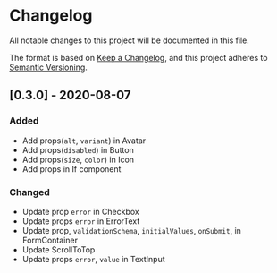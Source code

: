 # Changelog
All notable changes to this project will be documented in this file.

The format is based on [Keep a Changelog](https://keepachangelog.com/en/1.0.0/),
and this project adheres to [Semantic Versioning](https://semver.org/spec/v2.0.0.html).

## [0.3.0] - 2020-08-07
### Added
 - Add props(`alt`, `variant`) in Avatar
 - Add props(`disabled`) in Button
 - Add props(`size`, `color`) in Icon
 - Add props in If component

### Changed
 - Update prop `error` in Checkbox 
 - Update props `error` in ErrorText
 - Update prop, `validationSchema`, `initialValues`, `onSubmit`, in FormContainer 
 - Update ScrollToTop
 - Update props `error`, `value` in TextInput

[0.0.3]: https://github.com/platformbuilders/react-ui/releases/tag/v0.3.0
